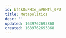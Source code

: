 ```yaml
---
id: bf4kOuFHIe_mVEHTl_0PU
title: Metapolitics
desc: ''
updated: 1639762693868
created: 1639762693868
---
```


